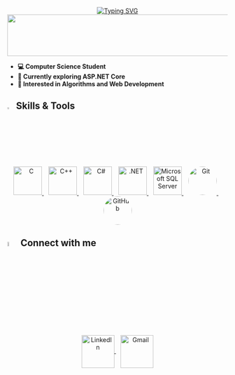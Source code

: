 <p align="center">
  <a href="https://git.io/typing-svg">
    <img src="https://readme-typing-svg.herokuapp.com?font=Carter+One&duration=3000&pause=1000&color=FF7A95&center=true&vCenter=true&random=false&width=600&height=80&lines=Hello+World!+%F0%9F%8C%8D;I'm+Ammar+Gamal!;Backend+Developer" alt="Typing SVG" />
  </a>

  <img src="https://github.com/Govindv7555/Govindv7555/blob/main/49e76e0596857673c5c80c85b84394c1.gif" width="1100px" height="95px">
</p>

- **💻 Computer Science Student**
- **🌱 Currently exploring <b>ASP.NET Core</b>**
- **👀 Interested in Algorithms and Web Development**

## <img src="https://media2.giphy.com/media/QssGEmpkyEOhBCb7e1/giphy.gif?cid=ecf05e47a0n3gi1bfqntqmob8g9aid1oyj2wr3ds3mg700bl&rid=giphy.gif" width="3%"> Skills & Tools

<p align="center">
  <a href="https://www.w3schools.com/c/" target="_blank">
    <img src="https://img.icons8.com/?size=512&id=40670&format=png" alt="C" width="65" height="65"/>
  </a> &ensp;

  <a href="https://www.w3schools.com/cpp/" target="_blank">
    <img src="https://img.icons8.com/?size=512&id=40669&format=png" alt="C++" width="65" height="65"/>
  </a> &ensp;

  <a href="https://docs.microsoft.com/en-us/dotnet/csharp/" target="_blank">
    <img src="https://img.icons8.com/?size=512&id=55251&format=png" alt="C#" width="65" height="65"/>
  </a> &ensp;

  <a href="https://dotnet.microsoft.com/learn/dotnet/what-is-dotnet" target="_blank">
    <img src="https://img.icons8.com/?size=154&id=1BC75jFEBED6&format=png" alt=".NET" width="65" height="65"/>
  </a> &ensp;

  <a href="https://docs.microsoft.com/en-us/sql/sql-server/?view=sql-server-ver15" target="_blank">
    <img src="https://img.icons8.com/?size=256&id=PxGe70dlNq7K&format=png" alt="Microsoft SQL Server" width="65" height="65"/>
  </a> &ensp;

  <a href="https://git-scm.com/" target="_blank">
    <img src="https://img.icons8.com/?size=512&id=20906&format=png" alt="Git" width="65" height="65" style="border-radius: 50%;"/>
  </a> &ensp;

  <a href="https://github.com/" target="_blank">
    <img src="https://img.icons8.com/?size=512&id=63777&format=png" alt="GitHub" width="65" height="65" style="border-radius: 50%;"/>
  </a>
</p>

## <img src="https://media.giphy.com/media/gIkM6hiJfvSIIJCnKy/giphy.gif" width="5%"> Connect with me

<p align="center">
  <a href="https://www.linkedin.com/in/ammar-gamal-870611237/" target="_blank">
    <img align="center" src="https://img.icons8.com/?size=512&id=67570&format=png" alt="LinkedIn" height="75" width="75"/>
  </a> &ensp;

  <a href="mailto:ammarggmh2004@gmail.com" target="_blank">
    <img align="center" src="https://img.icons8.com/?size=512&id=aZirgpcZkzvm&format=png" alt="Gmail" height="75" width="75"/>
  </a>
</p>
